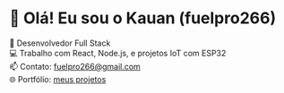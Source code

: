 # 👋 Olá! Eu sou o Kauan (fuelpro266)
🚀 Desenvolvedor Full Stack  
💻 Trabalho com React, Node.js, e projetos IoT com ESP32  
📫 Contato: fuelpro266@gmail.com  
🌐 Portfólio: [meus projetos](https://github.com/fuelpro266?tab=repositories)
